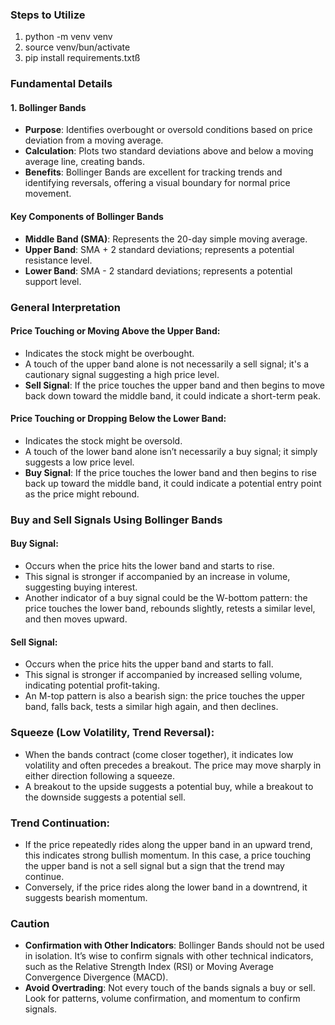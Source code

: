 ### Steps to Utilize
1. python -m venv venv
2. source venv/bun/activate
3. pip install requirements.txtß

### Fundamental Details

#### 1. Bollinger Bands
- **Purpose**: Identifies overbought or oversold conditions based on price deviation from a moving average.
- **Calculation**: Plots two standard deviations above and below a moving average line, creating bands.
- **Benefits**: Bollinger Bands are excellent for tracking trends and identifying reversals, offering a visual boundary for normal price movement.

#### Key Components of Bollinger Bands
- **Middle Band (SMA)**: Represents the 20-day simple moving average.
- **Upper Band**: SMA + 2 standard deviations; represents a potential resistance level.
- **Lower Band**: SMA - 2 standard deviations; represents a potential support level.

### General Interpretation
#### Price Touching or Moving Above the Upper Band:
- Indicates the stock might be overbought.
- A touch of the upper band alone is not necessarily a sell signal; it's a cautionary signal suggesting a high price level.
- **Sell Signal**: If the price touches the upper band and then begins to move back down toward the middle band, it could indicate a short-term peak.

#### Price Touching or Dropping Below the Lower Band:
- Indicates the stock might be oversold.
- A touch of the lower band alone isn’t necessarily a buy signal; it simply suggests a low price level.
- **Buy Signal**: If the price touches the lower band and then begins to rise back up toward the middle band, it could indicate a potential entry point as the price might rebound.

### Buy and Sell Signals Using Bollinger Bands
#### Buy Signal:
- Occurs when the price hits the lower band and starts to rise.
- This signal is stronger if accompanied by an increase in volume, suggesting buying interest.
- Another indicator of a buy signal could be the W-bottom pattern: the price touches the lower band, rebounds slightly, retests a similar level, and then moves upward.

#### Sell Signal:
- Occurs when the price hits the upper band and starts to fall.
- This signal is stronger if accompanied by increased selling volume, indicating potential profit-taking.
- An M-top pattern is also a bearish sign: the price touches the upper band, falls back, tests a similar high again, and then declines.

### Squeeze (Low Volatility, Trend Reversal):
- When the bands contract (come closer together), it indicates low volatility and often precedes a breakout. The price may move sharply in either direction following a squeeze.
- A breakout to the upside suggests a potential buy, while a breakout to the downside suggests a potential sell.

### Trend Continuation:
- If the price repeatedly rides along the upper band in an upward trend, this indicates strong bullish momentum. In this case, a price touching the upper band is not a sell signal but a sign that the trend may continue.
- Conversely, if the price rides along the lower band in a downtrend, it suggests bearish momentum.

### Caution
- **Confirmation with Other Indicators**: Bollinger Bands should not be used in isolation. It’s wise to confirm signals with other technical indicators, such as the Relative Strength Index (RSI) or Moving Average Convergence Divergence (MACD).
- **Avoid Overtrading**: Not every touch of the bands signals a buy or sell. Look for patterns, volume confirmation, and momentum to confirm signals.
